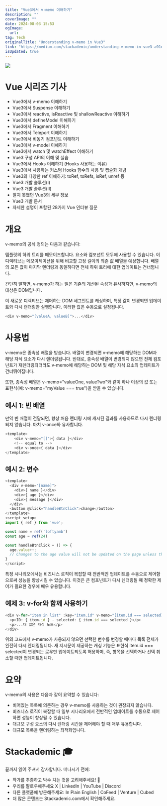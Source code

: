 ```yaml
---
title: "Vue3에서 v-memo 이해하기"
description: ""
coverImage: ""
date: 2024-08-03 15:53
ogImage:
  url:
tag: Tech
originalTitle: "Understanding v-memo in Vue3"
link: "https://medium.com/stackademic/understanding-v-memo-in-vue3-a91ea445a9cf"
isUpdated: true
---
```


<img src="/assets/img/Understandingv-memoinVue3_0.png" />

# Vue 시리즈 기사

- Vue3에서 v-memo 이해하기
- Vue3에서 Suspense 이해하기
- Vue3에서 reactive, isReactive 및 shallowReactive 이해하기
- Vue3에서 defineModel 이해하기
- Vue3에서 Fragment 이해하기
- Vue3에서 Teleport 이해하기
- Vue3에서 비동기 컴포넌트 이해하기
- Vue3에서 v-model 이해하기
- Vue3에서 watch 및 watchEffect 이해하기
- Vue3 구성 API의 이해 및 실습
- Vue3에서 Hooks 이해하기 (Hooks 사용하는 이유)
- Vue3에서 사용하는 커스텀 Hooks 함수의 사용 및 캡슐화 개념
- Vue3의 다양한 ref 이해하기: toRef, toRefs, isRef, unref 등
- Vue3 개발 솔루션(Ⅰ)
- Vue3 개발 솔루션(Ⅱ)
- 알지 못했던 Vue3의 세부 정보
- Vue3 개발 문서
- 자세한 설명이 포함된 28가지 Vue 인터뷰 질문

# 개요

<!-- seedividend - 사각형 -->

<ins class="adsbygoogle"
     style="display:block"
     data-ad-client="ca-pub-4877378276818686"
     data-ad-slot="1898504329"
     data-ad-format="auto"
     data-full-width-responsive="true"></ins>

<script>
     (adsbygoogle = window.adsbygoogle || []).push({});
</script>

v-memo의 공식 정의는 다음과 같습니다:

템플릿의 하위 트리를 메모이즈합니다. 요소와 컴포넌트 모두에 사용할 수 있습니다. 이 디렉티브는 메모이제이션을 위해 비교할 고정 길이의 의존 값 배열을 예상합니다. 배열의 모든 값이 마지막 렌더링과 동일하다면 전체 하위 트리에 대한 업데이트는 건너뜁니다.

간단히 말하면, v-memo가 하는 일은 기존의 계산된 속성과 유사하지만, v-memo의 대상은 DOM입니다.

이 새로운 디렉티브는 제어하는 DOM 세그먼트를 캐싱하며, 특정 값이 변경되면 업데이트와 다시 랜더링만 실행합니다. 이러한 값은 수동으로 설정됩니다.

<!-- seedividend - 사각형 -->

<ins class="adsbygoogle"
     style="display:block"
     data-ad-client="ca-pub-4877378276818686"
     data-ad-slot="1898504329"
     data-ad-format="auto"
     data-full-width-responsive="true"></ins>

<script>
     (adsbygoogle = window.adsbygoogle || []).push({});
</script>

```js
<div v-memo="[valueA, valueB]">...</div>
```

# 사용법

v-memo은 종속성 배열을 받습니다. 배열이 변경되면 v-memo에 해당하는 DOM과 해당 자식 요소가 다시 렌더링됩니다. 반대로, 종속성 배열이 변경되지 않으면 전체 컴포넌트가 재렌더링되더라도 v-memo에 해당하는 DOM 및 해당 자식 요소의 업데이트가 건너뛰어집니다.

또한, 종속성 배열은 v-memo="valueOne, valueTwo"와 같이 하나 이상의 값 또는 표현식(예: v-memo="myValue === true")을 받을 수 있습니다.

<!-- seedividend - 사각형 -->

<ins class="adsbygoogle"
     style="display:block"
     data-ad-client="ca-pub-4877378276818686"
     data-ad-slot="1898504329"
     data-ad-format="auto"
     data-full-width-responsive="true"></ins>

<script>
     (adsbygoogle = window.adsbygoogle || []).push({});
</script>

## 예시 1: 빈 배열

만약 빈 배열이 전달되면, 항상 처음 렌더링 시에 캐시된 결과를 사용하므로 다시 렌더링되지 않습니다. 마치 v-once와 유사합니다.

```js
<template>
    <div v-memo="[]">{ data }</div>
    <!-- equal to -->
    <div v-once>{ data }</div>
</template>
```

## 예시 2: 변수

<!-- seedividend - 사각형 -->

<ins class="adsbygoogle"
     style="display:block"
     data-ad-client="ca-pub-4877378276818686"
     data-ad-slot="1898504329"
     data-ad-format="auto"
     data-full-width-responsive="true"></ins>

<script>
     (adsbygoogle = window.adsbygoogle || []).push({});
</script>

```js
<template>
  <div v-memo="[name]">
    <div>{ name }</div>
    <div>{ age }</div>
    <div>{ message }</div>
  </div>
  <button @click="handleBtnClick">change</button>
</template>
<script setup>
import { ref } from 'vue';

const name = ref('loftyamb')
const age = ref(24)

const handleBtnClick = () => {
  age.value++;
  // Changes to the age value will not be updated on the page unless the name changes.
}
</script>
```

특정 시나리오에서는 비즈니스 로직이 복잡할 때 전반적인 업데이트를 수동으로 제어함으로써 성능을 향상시킬 수 있습니다. 이것은 큰 컴포넌트가 다시 렌더링될 때 정확한 제어가 필요한 경우에 매우 유용합니다.

## 예제 3: v-for와 함께 사용하기

```js
<div v-for="item in list" :key="item.id" v-memo="[item.id === selected]">
  <p>ID: { item.id } - selected: { item.id === selected }</p>
  <p>...더 많은 자식 노드</p>
</div>
```

<!-- seedividend - 사각형 -->

<ins class="adsbygoogle"
     style="display:block"
     data-ad-client="ca-pub-4877378276818686"
     data-ad-slot="1898504329"
     data-ad-format="auto"
     data-full-width-responsive="true"></ins>

<script>
     (adsbygoogle = window.adsbygoogle || []).push({});
</script>

위의 코드에서 v-memo가 사용되지 않으면 선택한 변수를 변경할 때마다 목록 전체가 완전히 다시 렌더링됩니다. 새 지시문이 제공하는 캐싱 기능은 표현식 item.id === selected이 변경되는 로우만 업데이트되도록 허용하며, 즉, 항목을 선택하거나 선택 취소할 때만 업데이트됩니다.

# 요약

v-memo의 사용은 다음과 같이 요약할 수 있습니다:

- 비어있는 목록에 의존하는 경우 v-memo를 사용하는 것이 권장되지 않습니다.
- 비즈니스 로직이 복잡할 때 일부 시나리오에서 전반적인 업데이트를 수동으로 제어하면 성능이 향상될 수 있습니다.
- 대규모 구성 요소의 다시 렌더링 시간을 제어해야 할 때 매우 유용합니다.
- 대규모 목록을 렌더링하는 최적화입니다.

<!-- seedividend - 사각형 -->

<ins class="adsbygoogle"
     style="display:block"
     data-ad-client="ca-pub-4877378276818686"
     data-ad-slot="1898504329"
     data-ad-format="auto"
     data-full-width-responsive="true"></ins>

<script>
     (adsbygoogle = window.adsbygoogle || []).push({});
</script>

# Stackademic 🎓

끝까지 읽어 주셔서 감사합니다. 떠나시기 전에:

- 작가를 추종하고 박수 치는 것을 고려해주세요! 👏
- 우리를 팔로우해주세요 X | LinkedIn | YouTube | Discord
- 다른 플랫폼에 방문해주세요: In Plain English | CoFeed | Venture | Cubed
- 더 많은 콘텐츠는 Stackademic.com에서 확인해주세요.
